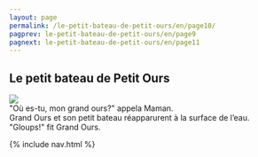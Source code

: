 ```yaml
---
layout: page
permalink: /le-petit-bateau-de-petit-ours/en/page10/
pagprev: le-petit-bateau-de-petit-ours/en/page9
pagnext: le-petit-bateau-de-petit-ours/en/page11
---
```


## Le petit bateau de Petit Ours

<img src="{{ site.baseurl }}/img/le-petit-bateau-de-petit-ours/page10.jpg"/>

<div class="childbook-text">
"Où es-tu, mon grand ours?" appela Maman.
<br />
Grand Ours et son petit bateau réapparurent à la surface de l’eau.<br />
"Gloups!" fit Grand Ours.
</div>
   
{% include nav.html %}
